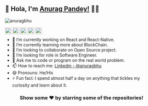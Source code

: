 
## :rainbow:  Hola, I'm [Anurag Pandey!](http://anuragbhu.github.io/) :eyes:👋


<p align="left"> <img src="https://komarev.com/ghpvc/?username=anuragbhu&label=Profile+Views&color=blue&style=plastic" alt="anuragbhu" /> </p>


<a href="https://www.linkedin.com/in/anuragbhu/">
  <img align="left" alt="Anurag's Linkdein" width="22px" src="https://cdn.jsdelivr.net/npm/simple-icons@v3/icons/linkedin.svg" />
</a>

<a href="https://github.com/anuragbhu">
  <img align="left" alt="Anurag's Github" width="22px" src="https://cdn.jsdelivr.net/npm/simple-icons@v3/icons/github.svg" />
</a>

<a href="https://t.me/anuragbhu">
  <img align="left" alt="Anurag's Telegram" width="22px" src="https://cdn.jsdelivr.net/npm/simple-icons@v3/icons/telegram.svg" />
</a>

<a href="https://www.instagram.com/anurag.bhu">
  <img align="left" alt="Anurag's Instagram" width="22px" src="https://cdn.jsdelivr.net/npm/simple-icons@v3/icons/instagram.svg" />
</a>

<a href="https://www.facebook.com/anuragbhu18">
  <img align="left" alt="Anurag's Facebook" width="22px" src="https://cdn.jsdelivr.net/npm/simple-icons@v3/icons/facebook.svg" />
</a>
<br/>


- 🔭 I’m currently working on React and React-Native.
- 🌱 I’m currently learning more about BlockChain.
- 👯 I’m looking to collaborate on Open Source project.
- 🤔 I’m looking for role in Software Engineer.
- 💬 Ask me to code or program on the real world problem.
- 📫 How to reach me: [Linkedin - @anuragbhu](https://www.linkedin.com/in/anuragbhu/)
- 😄 Pronouns: He/His
- ⚡ Fun fact: I spend almost half a day on anything that tickles my curiosity and learn about it.


<div align="center">

### Show some ❤️ by starring some of the repositories!

</div>
